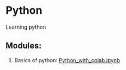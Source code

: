 # Python
Learning python

## Modules:

1. Basics of python: [Python_with_colab.ipynb](https://colab.research.google.com/drive/1tWo4yWz2Pvc2daoQLzDni5bwgMKueARI)
